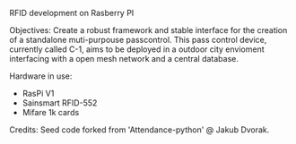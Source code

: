 RFID development on Rasberry PI

Objectives:
Create a robust framework and stable interface for the creation of a standalone muti-purpouse passcontrol. This pass control device, currently called C-1, aims to be deployed in a outdoor city envioment interfacing with a open mesh network and a central database.

Hardware in use:
- RasPi V1
- Sainsmart RFID-552
- Mifare 1k cards

Credits:
Seed code forked from 'Attendance-python' @ Jakub Dvorak.
